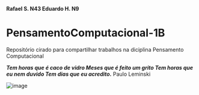 ****Rafael S. N43 Eduardo H. N9****

# PensamentoComputacional-1B

Repositório cirado para compartilhar trabalhos na diciplina Pensamento Computacional

***Tem horas que é caco de vidro
Meses que é feito um grito
Tem horas que eu nem duvido
Tem dias que eu acredito.*** 
                                             Paulo Leminski
                                             

![image](https://user-images.githubusercontent.com/109983742/188489490-b82ea276-c654-4acc-8dff-4674eccaf6c7.png)

